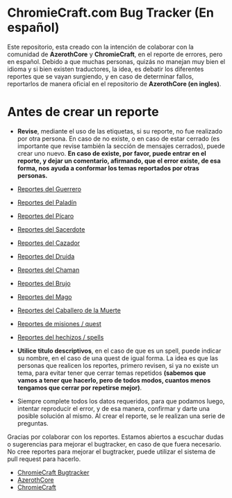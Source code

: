 # ChromieCraft.com Bug Tracker (En español)

Este repositorio, esta creado con la intención de colaborar con la comunidad de **AzerothCore** y **ChromieCraft**, en el reporte de errores, pero en español. Debido a que muchas personas, quizás no manejan muy bien el idioma y si bien existen traductores, la idea, es debatir los diferentes reportes que se vayan surgiendo, y en caso de determinar fallos, reportarlos de manera oficial en el repositorio de **AzerothCore (en ingles)**.

# Antes de crear un reporte

 - **Revise**, mediante el uso de las etiquetas, si su reporte, no fue realizado por otra persona. En caso de no existe, o en caso de estar cerrado (es importante que revise también la sección de mensajes cerrados), puede crear uno nuevo. **En caso de existe, por favor, puede entrar en el reporte, y dejar un comentario, afirmando, que el error existe, de esa forma, nos ayuda a conformar los temas reportados por otras personas.**

- [Reportes del Guerrero](https://github.com/pangolp/chromiecraft-es/labels/Guerrero)
- [Reportes del Paladín](https://github.com/pangolp/chromiecraft-es/labels/Palad%C3%ADn)
- [Reportes del Pícaro](https://github.com/pangolp/chromiecraft-es/labels/P%C3%ADcaro)
- [Reportes del Sacerdote](https://github.com/pangolp/chromiecraft-es/labels/Sacerdote)
- [Reportes del Cazador](https://github.com/pangolp/chromiecraft-es/labels/Cazador)
- [Reportes del Druida](https://github.com/pangolp/chromiecraft-es/labels/Druida)
- [Reportes del Chaman](https://github.com/pangolp/chromiecraft-es/labels/Chaman)
- [Reportes del Brujo](https://github.com/pangolp/chromiecraft-es/labels/Brujo)
- [Reportes del Mago](https://github.com/pangolp/chromiecraft-es/labels/Mago)
- [Reportes del Caballero de la Muerte](https://github.com/pangolp/chromiecraft-es/labels/Caballero%20de%20la%20Muerte)
- [Reportes de misiones / quest](https://github.com/pangolp/chromiecraft-es/labels/Quest%20%2F%20misiones)
- [Reportes del hechizos / spells](https://github.com/pangolp/chromiecraft-es/labels/Hechizos%20%2F%20Spells)

 - **Utilice titulo descriptivos**, en el caso de que es un spell, puede indicar su nombre, en el caso de una quest de igual forma. La idea es que las personas que realicen los reportes, primero revisen, si ya no existe un tema, para evitar tener que cerrar temas repetidos **(sabemos que vamos a tener que hacerlo, pero de todos modos, cuantos menos tengamos que cerrar por repetirse mejor)**.
 - Siempre complete todos los datos requeridos, para que podamos luego, intentar reproducir el error, y de esa manera, confirmar y darte una posible solución al mismo. Al crear el reporte, se le realizan una serie de preguntas.

Gracias por colaborar con los reportes. Estamos abiertos a escuchar dudas o sugerencias para mejorar el bugtracker, en caso de que fuera necesario. No cree reportes para mejorar el bugtracker, puede utilizar el sistema de pull request para hacerlo.

 - [ChromieCraft Bugtracker](https://github.com/chromiecraft/chromiecraft)
 - [AzerothCore](https://www.azerothcore.org/)
 - [ChromieCraft](https://www.chromiecraft.com/)
